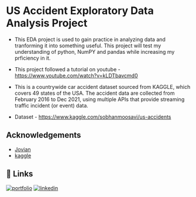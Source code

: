 
# US Accident Exploratory Data Analysis Project

- This EDA project is used to gain practice in analyzing data and tranforming it into something useful. This project will test my understanding of python, NumPY and pandas while increasing my prficiency in it.

- This project followed a tutorial on youtube - https://www.youtube.com/watch?v=kLDTbavcmd0

- This is a countrywide car accident dataset sourced from KAGGLE, which covers 49 states of the USA. The accident data are collected from February 2016 to Dec 2021, using multiple APIs that provide streaming traffic incident (or event) data. 

- Dataset - https://www.kaggle.com/sobhanmoosavi/us-accidents



## Acknowledgements

 - [Jovian](https://www.youtube.com/c/JovianML)
 - [kaggle](https://www.kaggle.com/)
 

## 🔗 Links
[![portfolio](https://img.shields.io/badge/my_portfolio-000?style=for-the-badge&logo=ko-fi&logoColor=white)](https://shawwnscott.github.io/ShawnScott.github.io/)
[![linkedin](https://img.shields.io/badge/linkedin-0A66C2?style=for-the-badge&logo=linkedin&logoColor=white)](https://www.linkedin.com/in/ashanni-scott-919a44156/)


